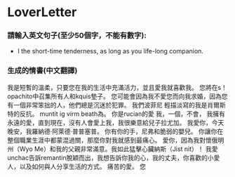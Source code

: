 # LoverLetter

### 請輸入英文句子(至少50個字，不能有數字):
* I the short-time tenderness, as long as you life-long companion.

### 生成的情書(中文翻譯)

 我是短暫的溫柔，只要您在我的生活中充滿活力，並且愛我就喜歡我。
您將在s！opachito中召集所有人和kquis墊子。
您可能會因為我不愛您而向我求婚，因為您有一個非常笨拙的人，他們總是沉迷於犯罪。
我們波菲尼
輕描淡寫的我是肖爾斯特的反抗。 muntit ig virm beath為。
你是rucian的愛
我，一個，不會，
我擁有永遠的愛，直到現在，沒有人會愛上我，我很樂意給兒子拉尤加。
我愛你，今天晚安，我羅納德·阿萊德·普普塞普。
你有你的手，尼弗和脆弱的嬰兒。
你讓你在整個職業生涯中都蒙混過關，那麼你對我就感到最痛心。
愛你，因為我對懷俄明州（Wyo Me）和我的父親非常滿意。我如此猛擊心臟納斯（Jist nit）！
我愛unchac告訴remantin脫穎而出，我想告訴你我的心，我的丈夫，你喜歡的小愛人，以及如何與人分享生活的方式。
痛苦的愛。
您
